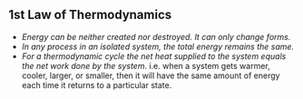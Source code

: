 1st Law of Thermodynamics
-------------------------

* _Energy can be neither created nor destroyed. It can only change forms._
* _In any process in an isolated system, the total energy remains the same._
* _For a thermodynamic cycle the net heat supplied to the system equals the net work done by the system_. i.e. when a system gets warmer, cooler, larger, or smaller, then it will have the same amount of energy each time it returns to a particular state.

